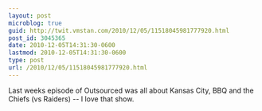 ```yaml
---
layout: post
microblog: true
guid: http://twit.vmstan.com/2010/12/05/11518045981777920.html
post_id: 3045365
date: 2010-12-05T14:31:30-0600
lastmod: 2010-12-05T14:31:30-0600
type: post
url: /2010/12/05/11518045981777920.html
---
```

Last weeks episode of Outsourced was all about Kansas City, BBQ and the Chiefs (vs Raiders) -- I love that show.
